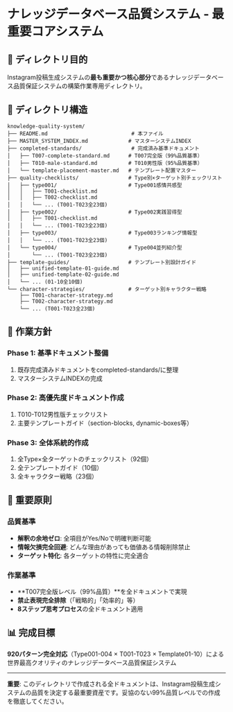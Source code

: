 # ナレッジデータベース品質システム - 最重要コアシステム

## 🎯 ディレクトリ目的
Instagram投稿生成システムの**最も重要かつ核心部分**であるナレッジデータベース品質保証システムの構築作業専用ディレクトリ。

## 📁 ディレクトリ構造

```
knowledge-quality-system/
├── README.md                           # 本ファイル
├── MASTER_SYSTEM_INDEX.md             # マスターシステムINDEX
├── completed-standards/                # 完成済み基準ドキュメント
│   ├── T007-complete-standard.md      # T007完全版（99%品質基準）
│   ├── T010-male-standard.md          # T010男性版（95%品質基準）
│   └── template-placement-master.md   # テンプレート配置マスター
├── quality-checklists/                # Type別×ターゲット別チェックリスト
│   ├── type001/                       # Type001感情共感型
│   │   ├── T001-checklist.md
│   │   ├── T002-checklist.md
│   │   └── ... (T001-T023全23個)
│   ├── type002/                       # Type002実践習得型
│   │   ├── T001-checklist.md
│   │   └── ... (T001-T023全23個)
│   ├── type003/                       # Type003ランキング情報型
│   │   └── ... (T001-T023全23個)
│   └── type004/                       # Type004並列紹介型
│       └── ... (T001-T023全23個)
├── template-guides/                   # テンプレート別設計ガイド
│   ├── unified-template-01-guide.md
│   ├── unified-template-02-guide.md
│   └── ... (01-10全10個)
└── character-strategies/              # ターゲット別キャラクター戦略
    ├── T001-character-strategy.md
    ├── T002-character-strategy.md
    └── ... (T001-T023全23個)
```

## 🎯 作業方針

### Phase 1: 基準ドキュメント整備
1. 既存完成済みドキュメントをcompleted-standards/に整理
2. マスターシステムINDEXの完成

### Phase 2: 高優先度ドキュメント作成
1. T010-T012男性版チェックリスト
2. 主要テンプレートガイド（section-blocks, dynamic-boxes等）

### Phase 3: 全体系統的作成
1. 全Type×全ターゲットのチェックリスト（92個）
2. 全テンプレートガイド（10個）
3. 全キャラクター戦略（23個）

## 🚨 重要原則

### 品質基準
- **解釈の余地ゼロ**: 全項目がYes/Noで明確判断可能
- **情報欠損完全回避**: どんな理由があっても価値ある情報削除禁止
- **ターゲット特化**: 各ターゲットの特性に完全適合

### 作業基準
- **T007完全版レベル（99%品質）**を全ドキュメントで実現
- **禁止表現完全排除**（「戦略的」「効率的」等）
- **8ステップ思考プロセス**の全ドキュメント適用

## 📊 完成目標
**920パターン完全対応**（Type001-004 × T001-T023 × Template01-10）による世界最高クオリティのナレッジデータベース品質保証システム

---

**重要**: このディレクトリで作成される全ドキュメントは、Instagram投稿生成システムの品質を決定する最重要資産です。妥協のない99%品質レベルでの作成を徹底してください。